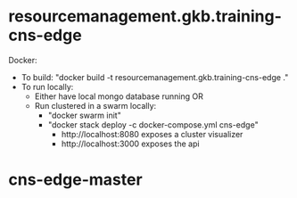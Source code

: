 # resourcemanagement.gkb.training-cns-edge

Docker:
- To build: "docker build -t resourcemanagement.gkb.training-cns-edge ."
- To run locally:
  - Either have local mongo database running OR
  - Run clustered in a swarm locally:
    - "docker swarm init"
    - "docker stack deploy -c docker-compose.yml cns-edge"
      - http://localhost:8080 exposes a cluster visualizer
      - http://localhost:3000 exposes the api
  
# cns-edge-master
